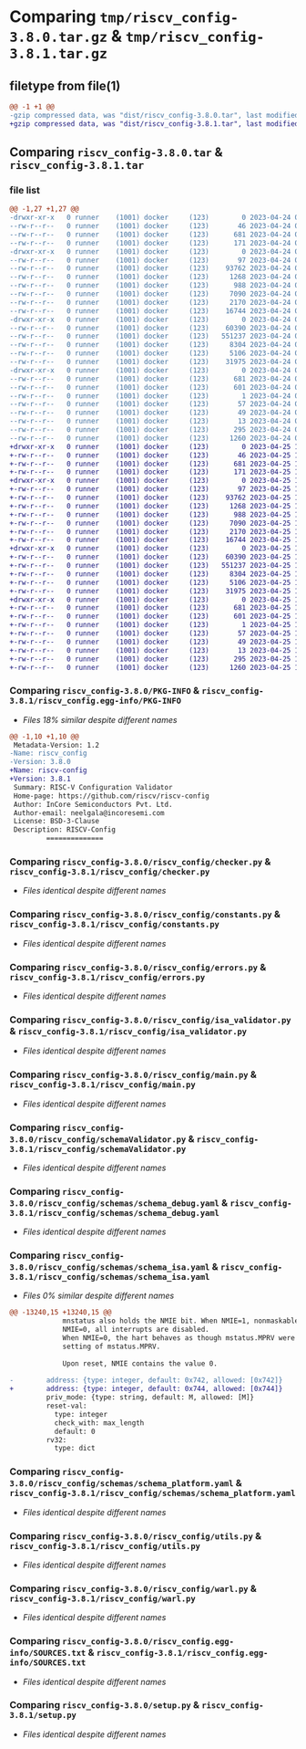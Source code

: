 # Comparing `tmp/riscv_config-3.8.0.tar.gz` & `tmp/riscv_config-3.8.1.tar.gz`

## filetype from file(1)

```diff
@@ -1 +1 @@
-gzip compressed data, was "dist/riscv_config-3.8.0.tar", last modified: Mon Apr 24 03:40:11 2023, max compression
+gzip compressed data, was "dist/riscv_config-3.8.1.tar", last modified: Tue Apr 25 10:52:37 2023, max compression
```

## Comparing `riscv_config-3.8.0.tar` & `riscv_config-3.8.1.tar`

### file list

```diff
@@ -1,27 +1,27 @@
-drwxr-xr-x   0 runner    (1001) docker     (123)        0 2023-04-24 03:40:11.000000 riscv_config-3.8.0/
--rw-r--r--   0 runner    (1001) docker     (123)       46 2023-04-24 03:39:49.000000 riscv_config-3.8.0/MANIFEST.in
--rw-r--r--   0 runner    (1001) docker     (123)      681 2023-04-24 03:40:11.000000 riscv_config-3.8.0/PKG-INFO
--rw-r--r--   0 runner    (1001) docker     (123)      171 2023-04-24 03:39:49.000000 riscv_config-3.8.0/README.rst
-drwxr-xr-x   0 runner    (1001) docker     (123)        0 2023-04-24 03:40:11.000000 riscv_config-3.8.0/riscv_config/
--rw-r--r--   0 runner    (1001) docker     (123)       97 2023-04-24 03:39:49.000000 riscv_config-3.8.0/riscv_config/__init__.py
--rw-r--r--   0 runner    (1001) docker     (123)    93762 2023-04-24 03:39:49.000000 riscv_config-3.8.0/riscv_config/checker.py
--rw-r--r--   0 runner    (1001) docker     (123)     1268 2023-04-24 03:39:49.000000 riscv_config-3.8.0/riscv_config/constants.py
--rw-r--r--   0 runner    (1001) docker     (123)      988 2023-04-24 03:39:49.000000 riscv_config-3.8.0/riscv_config/errors.py
--rw-r--r--   0 runner    (1001) docker     (123)     7090 2023-04-24 03:39:49.000000 riscv_config-3.8.0/riscv_config/isa_validator.py
--rw-r--r--   0 runner    (1001) docker     (123)     2170 2023-04-24 03:39:49.000000 riscv_config-3.8.0/riscv_config/main.py
--rw-r--r--   0 runner    (1001) docker     (123)    16744 2023-04-24 03:39:49.000000 riscv_config-3.8.0/riscv_config/schemaValidator.py
-drwxr-xr-x   0 runner    (1001) docker     (123)        0 2023-04-24 03:40:11.000000 riscv_config-3.8.0/riscv_config/schemas/
--rw-r--r--   0 runner    (1001) docker     (123)    60390 2023-04-24 03:39:49.000000 riscv_config-3.8.0/riscv_config/schemas/schema_debug.yaml
--rw-r--r--   0 runner    (1001) docker     (123)   551237 2023-04-24 03:39:49.000000 riscv_config-3.8.0/riscv_config/schemas/schema_isa.yaml
--rw-r--r--   0 runner    (1001) docker     (123)     8304 2023-04-24 03:39:49.000000 riscv_config-3.8.0/riscv_config/schemas/schema_platform.yaml
--rw-r--r--   0 runner    (1001) docker     (123)     5106 2023-04-24 03:39:49.000000 riscv_config-3.8.0/riscv_config/utils.py
--rw-r--r--   0 runner    (1001) docker     (123)    31975 2023-04-24 03:39:49.000000 riscv_config-3.8.0/riscv_config/warl.py
-drwxr-xr-x   0 runner    (1001) docker     (123)        0 2023-04-24 03:40:11.000000 riscv_config-3.8.0/riscv_config.egg-info/
--rw-r--r--   0 runner    (1001) docker     (123)      681 2023-04-24 03:40:11.000000 riscv_config-3.8.0/riscv_config.egg-info/PKG-INFO
--rw-r--r--   0 runner    (1001) docker     (123)      601 2023-04-24 03:40:11.000000 riscv_config-3.8.0/riscv_config.egg-info/SOURCES.txt
--rw-r--r--   0 runner    (1001) docker     (123)        1 2023-04-24 03:40:11.000000 riscv_config-3.8.0/riscv_config.egg-info/dependency_links.txt
--rw-r--r--   0 runner    (1001) docker     (123)       57 2023-04-24 03:40:11.000000 riscv_config-3.8.0/riscv_config.egg-info/entry_points.txt
--rw-r--r--   0 runner    (1001) docker     (123)       49 2023-04-24 03:40:11.000000 riscv_config-3.8.0/riscv_config.egg-info/requires.txt
--rw-r--r--   0 runner    (1001) docker     (123)       13 2023-04-24 03:40:11.000000 riscv_config-3.8.0/riscv_config.egg-info/top_level.txt
--rw-r--r--   0 runner    (1001) docker     (123)      295 2023-04-24 03:40:11.000000 riscv_config-3.8.0/setup.cfg
--rw-r--r--   0 runner    (1001) docker     (123)     1260 2023-04-24 03:39:49.000000 riscv_config-3.8.0/setup.py
+drwxr-xr-x   0 runner    (1001) docker     (123)        0 2023-04-25 10:52:37.000000 riscv_config-3.8.1/
+-rw-r--r--   0 runner    (1001) docker     (123)       46 2023-04-25 10:52:09.000000 riscv_config-3.8.1/MANIFEST.in
+-rw-r--r--   0 runner    (1001) docker     (123)      681 2023-04-25 10:52:37.000000 riscv_config-3.8.1/PKG-INFO
+-rw-r--r--   0 runner    (1001) docker     (123)      171 2023-04-25 10:52:09.000000 riscv_config-3.8.1/README.rst
+drwxr-xr-x   0 runner    (1001) docker     (123)        0 2023-04-25 10:52:37.000000 riscv_config-3.8.1/riscv_config/
+-rw-r--r--   0 runner    (1001) docker     (123)       97 2023-04-25 10:52:09.000000 riscv_config-3.8.1/riscv_config/__init__.py
+-rw-r--r--   0 runner    (1001) docker     (123)    93762 2023-04-25 10:52:09.000000 riscv_config-3.8.1/riscv_config/checker.py
+-rw-r--r--   0 runner    (1001) docker     (123)     1268 2023-04-25 10:52:09.000000 riscv_config-3.8.1/riscv_config/constants.py
+-rw-r--r--   0 runner    (1001) docker     (123)      988 2023-04-25 10:52:09.000000 riscv_config-3.8.1/riscv_config/errors.py
+-rw-r--r--   0 runner    (1001) docker     (123)     7090 2023-04-25 10:52:09.000000 riscv_config-3.8.1/riscv_config/isa_validator.py
+-rw-r--r--   0 runner    (1001) docker     (123)     2170 2023-04-25 10:52:09.000000 riscv_config-3.8.1/riscv_config/main.py
+-rw-r--r--   0 runner    (1001) docker     (123)    16744 2023-04-25 10:52:09.000000 riscv_config-3.8.1/riscv_config/schemaValidator.py
+drwxr-xr-x   0 runner    (1001) docker     (123)        0 2023-04-25 10:52:37.000000 riscv_config-3.8.1/riscv_config/schemas/
+-rw-r--r--   0 runner    (1001) docker     (123)    60390 2023-04-25 10:52:09.000000 riscv_config-3.8.1/riscv_config/schemas/schema_debug.yaml
+-rw-r--r--   0 runner    (1001) docker     (123)   551237 2023-04-25 10:52:09.000000 riscv_config-3.8.1/riscv_config/schemas/schema_isa.yaml
+-rw-r--r--   0 runner    (1001) docker     (123)     8304 2023-04-25 10:52:09.000000 riscv_config-3.8.1/riscv_config/schemas/schema_platform.yaml
+-rw-r--r--   0 runner    (1001) docker     (123)     5106 2023-04-25 10:52:09.000000 riscv_config-3.8.1/riscv_config/utils.py
+-rw-r--r--   0 runner    (1001) docker     (123)    31975 2023-04-25 10:52:09.000000 riscv_config-3.8.1/riscv_config/warl.py
+drwxr-xr-x   0 runner    (1001) docker     (123)        0 2023-04-25 10:52:37.000000 riscv_config-3.8.1/riscv_config.egg-info/
+-rw-r--r--   0 runner    (1001) docker     (123)      681 2023-04-25 10:52:36.000000 riscv_config-3.8.1/riscv_config.egg-info/PKG-INFO
+-rw-r--r--   0 runner    (1001) docker     (123)      601 2023-04-25 10:52:36.000000 riscv_config-3.8.1/riscv_config.egg-info/SOURCES.txt
+-rw-r--r--   0 runner    (1001) docker     (123)        1 2023-04-25 10:52:36.000000 riscv_config-3.8.1/riscv_config.egg-info/dependency_links.txt
+-rw-r--r--   0 runner    (1001) docker     (123)       57 2023-04-25 10:52:36.000000 riscv_config-3.8.1/riscv_config.egg-info/entry_points.txt
+-rw-r--r--   0 runner    (1001) docker     (123)       49 2023-04-25 10:52:36.000000 riscv_config-3.8.1/riscv_config.egg-info/requires.txt
+-rw-r--r--   0 runner    (1001) docker     (123)       13 2023-04-25 10:52:36.000000 riscv_config-3.8.1/riscv_config.egg-info/top_level.txt
+-rw-r--r--   0 runner    (1001) docker     (123)      295 2023-04-25 10:52:37.000000 riscv_config-3.8.1/setup.cfg
+-rw-r--r--   0 runner    (1001) docker     (123)     1260 2023-04-25 10:52:09.000000 riscv_config-3.8.1/setup.py
```

### Comparing `riscv_config-3.8.0/PKG-INFO` & `riscv_config-3.8.1/riscv_config.egg-info/PKG-INFO`

 * *Files 18% similar despite different names*

```diff
@@ -1,10 +1,10 @@
 Metadata-Version: 1.2
-Name: riscv_config
-Version: 3.8.0
+Name: riscv-config
+Version: 3.8.1
 Summary: RISC-V Configuration Validator
 Home-page: https://github.com/riscv/riscv-config
 Author: InCore Semiconductors Pvt. Ltd.
 Author-email: neelgala@incoresemi.com
 License: BSD-3-Clause
 Description: RISCV-Config
         ==============
```

### Comparing `riscv_config-3.8.0/riscv_config/checker.py` & `riscv_config-3.8.1/riscv_config/checker.py`

 * *Files identical despite different names*

### Comparing `riscv_config-3.8.0/riscv_config/constants.py` & `riscv_config-3.8.1/riscv_config/constants.py`

 * *Files identical despite different names*

### Comparing `riscv_config-3.8.0/riscv_config/errors.py` & `riscv_config-3.8.1/riscv_config/errors.py`

 * *Files identical despite different names*

### Comparing `riscv_config-3.8.0/riscv_config/isa_validator.py` & `riscv_config-3.8.1/riscv_config/isa_validator.py`

 * *Files identical despite different names*

### Comparing `riscv_config-3.8.0/riscv_config/main.py` & `riscv_config-3.8.1/riscv_config/main.py`

 * *Files identical despite different names*

### Comparing `riscv_config-3.8.0/riscv_config/schemaValidator.py` & `riscv_config-3.8.1/riscv_config/schemaValidator.py`

 * *Files identical despite different names*

### Comparing `riscv_config-3.8.0/riscv_config/schemas/schema_debug.yaml` & `riscv_config-3.8.1/riscv_config/schemas/schema_debug.yaml`

 * *Files identical despite different names*

### Comparing `riscv_config-3.8.0/riscv_config/schemas/schema_isa.yaml` & `riscv_config-3.8.1/riscv_config/schemas/schema_isa.yaml`

 * *Files 0% similar despite different names*

```diff
@@ -13240,15 +13240,15 @@
             mnstatus also holds the NMIE bit. When NMIE=1, nonmaskable interrupts are enabled. When
             NMIE=0, all interrupts are disabled.
             When NMIE=0, the hart behaves as though mstatus.MPRV were clear, regardless of the current
             setting of mstatus.MPRV.
 
             Upon reset, NMIE contains the value 0.
 
-        address: {type: integer, default: 0x742, allowed: [0x742]}
+        address: {type: integer, default: 0x744, allowed: [0x744]}
         priv_mode: {type: string, default: M, allowed: [M]}
         reset-val:
           type: integer
           check_with: max_length
           default: 0
         rv32:
           type: dict
```

### Comparing `riscv_config-3.8.0/riscv_config/schemas/schema_platform.yaml` & `riscv_config-3.8.1/riscv_config/schemas/schema_platform.yaml`

 * *Files identical despite different names*

### Comparing `riscv_config-3.8.0/riscv_config/utils.py` & `riscv_config-3.8.1/riscv_config/utils.py`

 * *Files identical despite different names*

### Comparing `riscv_config-3.8.0/riscv_config/warl.py` & `riscv_config-3.8.1/riscv_config/warl.py`

 * *Files identical despite different names*

### Comparing `riscv_config-3.8.0/riscv_config.egg-info/SOURCES.txt` & `riscv_config-3.8.1/riscv_config.egg-info/SOURCES.txt`

 * *Files identical despite different names*

### Comparing `riscv_config-3.8.0/setup.py` & `riscv_config-3.8.1/setup.py`

 * *Files identical despite different names*


